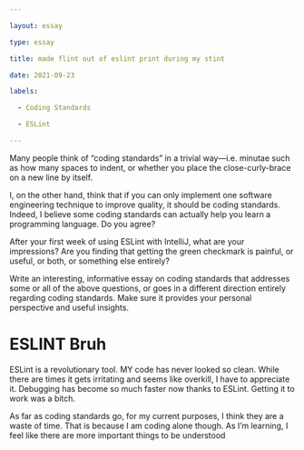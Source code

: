 ```yaml
---

layout: essay

type: essay

title: made flint out of eslint print during my stint

date: 2021-09-23

labels:

  - Coding Standards

  - ESLint

---
```


Many people think of “coding standards” in a trivial way—i.e. minutae such as how many spaces to indent, or whether you place the close-curly-brace on a new line by itself.

I, on the other hand, think that if you can only implement one software engineering technique to improve quality, it should be coding standards. Indeed, I believe some coding standards can actually help you learn a programming language. Do you agree?

After your first week of using ESLint with IntelliJ, what are your impressions? Are you finding that getting the green checkmark is painful, or useful, or both, or something else entirely?

Write an interesting, informative essay on coding standards that addresses some or all of the above questions, or goes in a different direction entirely regarding coding standards. Make sure it provides your personal perspective and useful insights.
# ESLINT Bruh
ESLint is a revolutionary tool.  MY code has never looked so clean.  While there are times it gets irritating and seems like overkill, I have to appreciate it.  Debugging has become so much faster now thanks to ESLint.  Getting it to work was a bitch.

As far as coding standards go, for my current purposes, I think they are a waste of time. That is because I am coding alone though.  As I’m learning, I feel like there are more important things to be understood 
